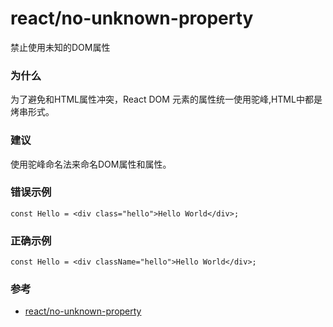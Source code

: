 # react/no-unknown-property

禁止使用未知的DOM属性

### 为什么

为了避免和HTML属性冲突，React DOM 元素的属性统一使用驼峰,HTML中都是烤串形式。

### 建议

使用驼峰命名法来命名DOM属性和属性。

### 错误示例

```tsx
const Hello = <div class="hello">Hello World</div>;
```

### 正确示例

```tsx
const Hello = <div className="hello">Hello World</div>;
```

### 参考

- [react/no-unknown-property](https://github.com/jsx-eslint/eslint-plugin-react/blob/master/docs/rules/no-unknown-property.md)

